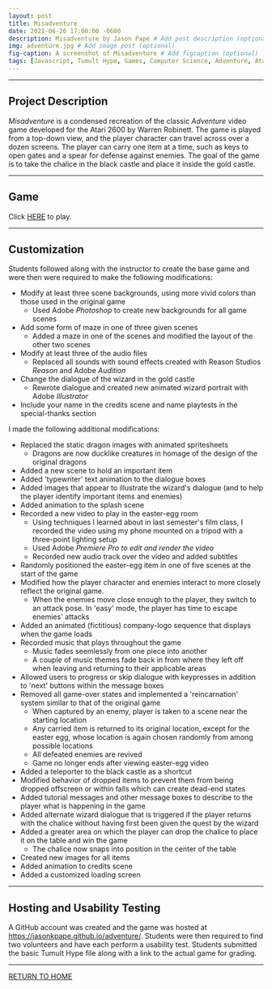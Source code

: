 ```yaml
---
layout: post
title: Misadventure
date: 2021-06-26 17:00:00 -0600
description: Misadventure by Jason Pape # Add post description (optional)
img: adventure.jpg # Add image post (optional)
fig-caption: A screenshot of Misadventure # Add figcaption (optional)
tags: [Javascript, Tumult Hype, Games, Computer Science, Adventure, Atari 2600, Warren Robinett, easter egg, top-down]
---
```


----
## Project Description
<cite>Misadventure</cite> is a condensed recreation of the classic <cite>Adventure</cite> video game developed for the Atari 2600 by Warren Robinett. The game is played from a top-down view, and the player character can travel across over a dozen screens. The player can carry one item at a time, such as keys to open gates and a spear for defense against enemies. The goal of the game is to take the chalice in the black castle and place it inside the gold castle.

----
## Game
Click <a href="https://jasonkpape.github.io/adventure/" target="_blank">HERE</a> to play.

----
## Customization
Students followed along with the instructor to create the base game and were then were required to make the following modifications:

* Modify at least three scene backgrounds, using more vivid colors than those used in the original game
  * Used Adobe <cite>Photoshop</cite> to create new backgrounds for all game scenes
* Add some form of maze in one of three given scenes
  * Added a maze in one of the scenes and modified the layout of the other two scenes
* Modify at least three of the audio files
  * Replaced all sounds with sound effects created with Reason Studios <cite>Reason</cite> and Adobe <cite>Audition</cite>
* Change the dialogue of the wizard in the gold castle
  * Rewrote dialogue and created new animated wizard portrait with Adobe <cite>Illustrator</cite>
* Include your name in the credits scene and name playtests in the special-thanks section

I made the following additional modifications:

* Replaced the static dragon images with animated spritesheets
  * Dragons are now ducklike creatures in homage of the design of the original dragons
* Added a new scene to hold an important item
* Added 'typewriter' text animation to the dialogue boxes
* Added images that appear to illustrate the wizard's dialogue (and to help the player identify important items and enemies)
* Added animation to the splash scene
* Recorded a new video to play in the easter-egg room
  * Using techniques I learned about in last semester's film class, I recorded the video using my phone mounted on a tripod with a three-point lighting setup
  * Used Adobe <cite>Premiere Pro<cite> to edit and render the video
  * Recorded new audio track over the video and added subtitles
* Randomly positioned the easter-egg item in one of five scenes at the start of the game
* Modified how the player character and enemies interact to more closely reflect the original game.
  * When the enemies move close enough to the player, they switch to an attack pose. In 'easy' mode, the player has time to escape enemies' attacks
* Added an animated (fictitious) company-logo sequence that displays when the game loads
* Recorded music that plays throughout the game
  * Music fades seemlessly from one piece into another
  * A couple of music themes fade back in from where they left off when leaving and returning to their applicable areas
* Allowed users to progress or skip dialogue with keypresses in addition to 'next' buttons within the message boxes
* Removed all game-over states and implemented a 'reincarnation' system similar to that of the original game
  * When captured by an enemy, player is taken to a scene near the starting location
  * Any carried item is returned to its original location, except for the easter egg, whose location is again chosen randomly from among possible locations
  * All defeated enemies are revived
  * Game no longer ends after viewing easter-egg video
* Added a teleporter to the black castle as a shortcut
* Modified behavior of dropped items to prevent them from being dropped offscreen or within falls which can create dead-end states
* Added tutorial messages and other message boxes to describe to the player what is happening in the game
* Added alternate wizard dialogue that is triggered if the player returns with the chalice without having first been given the quest by the wizard
* Added a greater area on which the player can drop the chalice to place it on the table and win the game
  * The chalice now snaps into position in the center of the table
* Created new images for all items
* Added animation to credits scene
* Added a customized loading screen

----
## Hosting and Usability Testing
 A GitHub account was created and the game was hosted at <a href="https://jasonkpape.github.io/adventure/" target="_blank">https://jasonkpape.github.io/adventure/</a>. Students were then required to find two volunteers and have each perform a usability test. Students submitted the basic Tumult Hype file along with a link to the actual game for grading.

----
[RETURN TO HOME](https://jasonkpape.github.io/jekyll-portfolio/)
